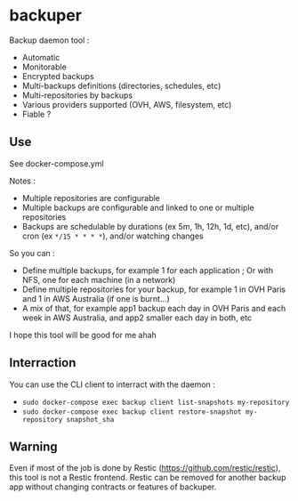 # backuper

Backup daemon tool :
- Automatic
- Monitorable
- Encrypted backups
- Multi-backups definitions (directories, schedules, etc)
- Multi-repositories by backups
- Various providers supported (OVH, AWS, filesystem, etc)
- Fiable ?

## Use

See docker-compose.yml

Notes :
- Multiple repositories are configurable
- Multiple backups are configurable and linked to one or multiple repositories
- Backups are schedulable by durations (ex 5m, 1h, 12h, 1d, etc), and/or cron (ex `*/15 * * * *`), and/or watching changes

So you can :
- Define multiple backups, for example 1 for each application ; Or with NFS, one for each machine (in a network)
- Define multiple repositories for your backup, for example 1 in OVH Paris and 1 in AWS Australia (if one is burnt...)
- A mix of that, for example app1 backup each day in OVH Paris and each week in AWS Australia, and app2 smaller each day in both, etc

I hope this tool will be good for me ahah

## Interraction

You can use the CLI client to interract with the daemon :
- `sudo docker-compose exec backup client list-snapshots my-repository`
- `sudo docker-compose exec backup client restore-snapshot my-repository snapshot_sha`

## Warning

Even if most of the job is done by Restic (https://github.com/restic/restic), this tool is not a Restic frontend. Restic can be removed for another backup app without changing contracts or features of backuper.
